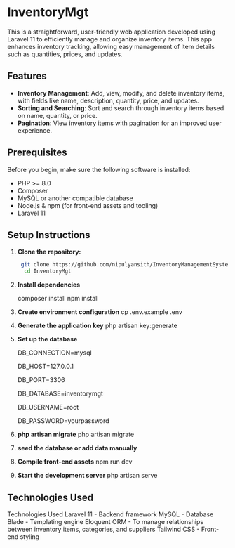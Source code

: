 # InventoryMgt
This is a straightforward, user-friendly web application developed using Laravel 11 to efficiently manage and organize inventory items. This app enhances inventory tracking, allowing easy management of item details such as quantities, prices, and updates.

## Features

- **Inventory Management**: Add, view, modify, and delete inventory items, with fields like name, description, quantity, price, and updates.
- **Sorting and Searching**: Sort and search through inventory items based on name, quantity, or price.
- **Pagination**: View inventory items with pagination for an improved user experience.

## Prerequisites

Before you begin, make sure the following software is installed:

- PHP >= 8.0
- Composer
- MySQL or another compatible database
- Node.js & npm (for front-end assets and tooling)
- Laravel 11

## Setup Instructions

1. **Clone the repository:**

   ```bash
    git clone https://github.com/nipulyansith/InventoryManagementSystem-Laravel.git
     cd InventoryMgt
   
2. **Install dependencies**

    composer install
    npm install

3. **Create environment configuration**
    cp .env.example .env

4. **Generate the application key**
    php artisan key:generate

5. **Set up the database**

    DB_CONNECTION=mysql

    DB_HOST=127.0.0.1

    DB_PORT=3306

    DB_DATABASE=inventorymgt

    DB_USERNAME=root

    DB_PASSWORD=yourpassword

6. **php artisan migrate**
    php artisan migrate

7. **seed the database or add data manually**    

7. **Compile front-end assets**
    npm run dev

8. **Start the development server**
    php artisan serve

## Technologies Used

Technologies Used
Laravel 11 - Backend framework
MySQL - Database
Blade - Templating engine
Eloquent ORM - To manage relationships between inventory items, categories, and suppliers
Tailwind CSS - Front-end styling